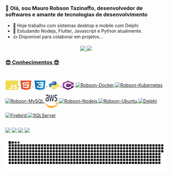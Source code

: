 ### 👋 Olá, sou Mauro Robson Tazinaffo, desenvolvedor de softwares e amante de tecnologias de desenvolvimento 

- 🔭 Hoje trabalho com sistemas desktop e mobile com Delphi
- 🌱 Estudando Nodejs, Flutter, Javascript e Python atualmente. 
- 👍 Disponível para colaborar em projetos...

<div align="center">
  <a href="https://github.com/robson-tazinaffo">
  <img height="180em" src="https://github-readme-stats.vercel.app/api?username=robson-tazinaffo&show_icons=true&theme=dark&include_all_commits=true&count_private=true"/>
  <img height="180em" src="https://github-readme-stats.vercel.app/api/top-langs/?username=robson-tazinaffo&layout=compact&langs_count=7&theme=dark"/>
</div>

  
### 😎 Conhecimentos 😎
##  
  
<div style="display: inline_block"><br>
  <img align="center" alt="Robson-Js" height="30" width="40" src="https://raw.githubusercontent.com/devicons/devicon/master/icons/javascript/javascript-plain.svg">
  <img align="center" alt="Robson-HTML" height="30" width="40" src="https://raw.githubusercontent.com/devicons/devicon/master/icons/html5/html5-original.svg">
  <img align="center" alt="Robson-CSS" height="30" width="40" src="https://raw.githubusercontent.com/devicons/devicon/master/icons/css3/css3-original.svg">
  <img align="center" alt="Robson-Python" height="30" width="40" src="https://raw.githubusercontent.com/devicons/devicon/master/icons/python/python-original.svg">
  <img align="center" alt="Robson-Csharp" height="30" width="40" src="https://raw.githubusercontent.com/devicons/devicon/master/icons/csharp/csharp-original.svg">
  <img align="center" alt="Robson-Docker" height="30" width="40" src="https://cdn.jsdelivr.net/gh/devicons/devicon/icons/docker/docker-original-wordmark.svg" />
  <img  align="center" alt="Robson-Kubernetes" height="30" width="40" src="https://cdn.jsdelivr.net/gh/devicons/devicon/icons/kubernetes/kubernetes-plain-wordmark.svg" />          
  <img align="center" alt="Robson-MySQL" height="60" width="50" src="https://cdn.jsdelivr.net/gh/devicons/devicon/icons/mysql/mysql-original-wordmark.svg" />
  <img align="center" alt="Robson-AWS" height="70" width="40" src="https://github.com/devicons/devicon/blob/master/icons/amazonwebservices/amazonwebservices-original-wordmark.svg" />
  <img align="center" alt="Robson-Nodejs" height="70" width="50" src="https://cdn.jsdelivr.net/gh/devicons/devicon/icons/nodejs/nodejs-original-wordmark.svg" />
  <img align="center" alt="Robson-Ubuntu" height="30" width="30" src="https://cdn.jsdelivr.net/gh/devicons/devicon/icons/ubuntu/ubuntu-plain-wordmark.svg" />
  <img align="center" alt="Delphi" height="30" width="30" src="https://dtffvb2501i0o.cloudfront.net/images/logos/logo-page/delphi-logo-1024.png"/> 
<img align="center" alt="Firebird" height="30" width="30" src="https://firebirdsql.org/file/about/firebird-logo-48.png" /> 
  <img align="center" alt="SQLServer" height="40" width="50" src="https://cdn.jsdelivr.net/gh/devicons/devicon/icons/microsoftsqlserver/microsoftsqlserver-plain-wordmark.svg" />
          
          
                  
          
</div> 
  
  ##
  
<div> 
  <a href="https://www.instagram.com/robsontazinaffo/" target="_blank"><img src="https://img.shields.io/badge/-Instagram-%23E4405F?style=for-the-badge&logo=instagram&logoColor=white" target="_blank"></a>
 <a href="https://discord.gg/robsontazinaffo#9302" target="_blank"><img src="https://img.shields.io/badge/Discord-7289DA?style=for-the-badge&logo=discord&logoColor=white" target="_blank"></a> 
  <a href = "mailto:robsontazinaffo@hotmail.com"><img src="https://img.shields.io/badge/-Gmail-%23333?style=for-the-badge&logo=gmail&logoColor=white" target="_blank"></a>
  <a href="https://www.linkedin.com/in/mauro-robson-tazinaffo-b6b127119/?originalSubdomain=br" target="_blank"><img src="https://img.shields.io/badge/-LinkedIn-%230077B5?style=for-the-badge&logo=linkedin&logoColor=white" target="_blank"></a> 
 
  ![Snake animation](https://github.com/robson-tazinaffo/robson-tazinaffo/blob/main/blob/output/github-contribution-grid-snake.svg)
 
</div>  
